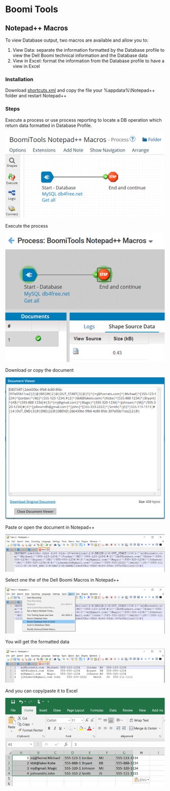 # Boomi Tools

## Notepad++ Macros

To view Database output, two macros are available and allow you to:

1. View Data: separate the information formatted by the Database profile to view the Dell Boomi technical information and the Database data
2. View in Excel: format the information from the Database profile to have a view in Excel

### Installation

Download [shortcuts.xml](./Notepad++/shortcuts.xml?raw=true) and copy the file your %appdata%\Notepad++ folder and restart Notepad++

### Steps

Execute a process or use process reporting to locate a DB operation which return data formatted in Database Profile.

![DB_Process](./resources/DB_Process.png)

Execute the process

![DB_Process_Executed](./resources/DB_Process_Executed.png)

Download or copy the document

![DB_Process_Data](./resources/DB_Process_Data.png)

Paste or open the document in Notepad++

![Notepad_data](./resources/Notepad_data.png)

Select one the of the Dell Boomi Macros in Notepad++

![Notepad_macro](./resources/Notepad_macro.png)

You will get the formatted data

![Notepad_macro_out](./resources/Notepad_macro_out.png)

And you can copy/paste it to Excel

![Excel_data](./resources/Excel_data.png)